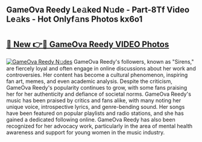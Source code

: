## GameOva Reedy Le𝚊ked N𝚞de - Part-8Tf Video Le𝚊ks - Hot Onlyf𝚊ns Photos kx6o1

# <h2><a href="http://ab68784.deff.icu/?id=GameOva+Reedy">🔗 New 👉🔴 GameOva Reedy VIDEO Photos</a></h2>

[![GameOva Reedy N𝚞des](https://i.imgur.com/rIISA9y.gif)](http://ab68784.deff.icu/?id=GameOva+Reedy)
GameOva Reedy's followers, known as "Sirens," are fiercely loyal and often engage in online discussions about her work and controversies. Her content has become a cultural phenomenon, inspiring fan art, memes, and even academic analysis. Despite the criticism, GameOva Reedy's popularity continues to grow, with some fans praising her for her authenticity and defiance of societal norms. GameOva Reedy's music has been praised by critics and fans alike, with many noting her unique voice, introspective lyrics, and genre-bending sound. Her songs have been featured on popular playlists and radio stations, and she has gained a dedicated following online. GameOva Reedy has also been recognized for her advocacy work, particularly in the area of mental health awareness and support for young women in the music industry.
